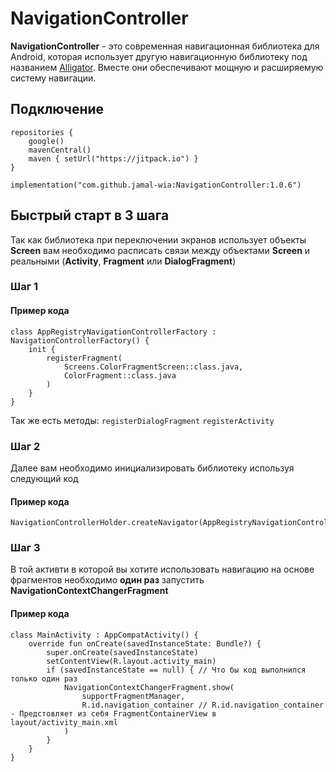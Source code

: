 # **NavigationController**

**NavigationController** - это современная навигационная библиотека для Android, которая использует
другую навигационную библиотеку под названием [Alligator](https://github.com/aartikov/Alligator).
Вместе они обеспечивают мощную и расширяемую систему навигации.

## **Подключение**

``` Gradle
repositories {
    google()
    mavenCentral()
    maven { setUrl("https://jitpack.io") }
}
```

```
implementation("com.github.jamal-wia:NavigationController:1.0.6")
```

## **Быстрый старт в 3 шага**

Так как библиотека при переключении экранов использует объекты **Screen** вам необходимо расписать
связи между объектами **Screen** и реальными (**Activity**, **Fragment** или **DialogFragment**)

### Шаг 1

#### Пример кода

```
class AppRegistryNavigationControllerFactory : NavigationControllerFactory() {
    init {
        registerFragment(
            Screens.ColorFragmentScreen::class.java,
            ColorFragment::class.java
        )
    }
}
```
Так же есть методы: `registerDialogFragment` `registerActivity`

### Шаг 2

Далее вам необходимо инициализировать библиотеку используя следующий код

#### Пример кода

```
NavigationControllerHolder.createNavigator(AppRegistryNavigationControllerFactory())
```

### Шаг 3

В той активти в которой вы хотите использовать навигацию на основе фрагментов необходимо
**один раз** запустить **NavigationContextChangerFragment**

#### Пример кода

```
class MainActivity : AppCompatActivity() {
    override fun onCreate(savedInstanceState: Bundle?) {
        super.onCreate(savedInstanceState)
        setContentView(R.layout.activity_main)
        if (savedInstanceState == null) { // Что бы код выполнился только один раз
            NavigationContextChangerFragment.show(
                supportFragmentManager,
                R.id.navigation_container // R.id.navigation_container - Предстовляет из себя FragmentContainerView в layout/activity_main.xml
            )
        }
    }
}
```


